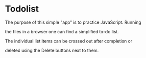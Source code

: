 # Todolist


The purpose of this simple "app" is to practice JavaScript. Running 
the files in a browser one can find a simplified to-do list.
The individual list items can be crossed out after completion or 
deleted using the Delete buttons next to them. 

 